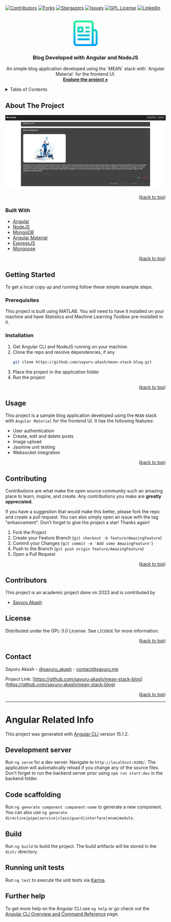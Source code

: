 <div id="top"></div>

[![Contributors][contributors-shield]][contributors-url]
[![Forks][forks-shield]][forks-url]
[![Stargazers][stars-shield]][stars-url]
[![Issues][issues-shield]][issues-url]
[![GPL License][license-shield]][license-url]
[![LinkedIn][linkedin-shield]][linkedin-url]



<!-- PROJECT LOGO -->
<br />
<div align="center">
  <a href="https://github.com/sayuru-akash/mean-stack-blog">
    <img src="images/logo.png" alt="Logo" width="80" height="80">
  </a>

<h3 align="center">Blog Developed with Angular and NodeJS</h3>

  <p align="center">
    An simple blog application developed using the `MEAN` stack with `Angular Material` for the frontend UI.
    <br />
    <a href="https://github.com/sayuru-akash/mean-stack-blog"><strong>Explore the project »</strong></a>
    <br />
  </p>
</div>



<!-- TABLE OF CONTENTS -->
<details>
  <summary>Table of Contents</summary>
  <ol>
    <li>
      <a href="#about-the-project">About The Project</a>
      <ul>
        <li><a href="#built-with">Built With</a></li>
      </ul>
    </li>
    <li>
      <a href="#getting-started">Getting Started</a>
      <ul>
        <li><a href="#prerequisites">Prerequisites</a></li>
        <li><a href="#installation">Installation</a></li>
      </ul>
    </li>
    <li><a href="#usage">Usage</a></li>
    <li><a href="#contributing">Contributing</a></li>
    <li><a href="#contributors">Contributors</a></li>
    <li><a href="#license">License</a></li>
    <li><a href="#contact">Contact</a></li>
  </ol>
</details>



<!-- ABOUT THE PROJECT -->
## About The Project

[![Product Name Screen Shot][product-screenshot]](https://github.com/sayuru-akash/mean-stack-blog)

<p align="right">(<a href="#top">back to top</a>)</p>



### Built With

* [Angular](https://angular.io/)
* [NodeJS](https://nodejs.org/en/)
* [MongoDB](https://www.mongodb.com/)
* [Angular Material](https://material.angular.io/)
* [ExpressJS](https://expressjs.com/)
* [Mongoose](https://mongoosejs.com/)

<p align="right">(<a href="#top">back to top</a>)</p>



<!-- GETTING STARTED -->
## Getting Started

To get a local copy up and running follow these simple example steps.

### Prerequisites

This project is built using MATLAB. You will need to have it installed on your machine and have Statistics and Machine Learning Toolbox pre-installed in it.

### Installation

1. Get Angular CLI and NodeJS running on your machine.
2. Clone the repo and resolve dependencies, if any
   ```sh
   git clone https://github.com/sayuru-akash/mean-stack-blog.git
   ```
3. Place the project in the application folder
4. Run the project


<p align="right">(<a href="#top">back to top</a>)</p>



<!-- USAGE EXAMPLES -->
## Usage

This project is a sample blog application developed using the `MEAN` stack with `Angular Material` for the frontend UI. It has the following features:
* User authentication
* Create, edit and delete posts
* Image upload
* Jasmine unit testing
* Websocket integration

<p align="right">(<a href="#top">back to top</a>)</p>




<!-- CONTRIBUTING -->
## Contributing

Contributions are what make the open source community such an amazing place to learn, inspire, and create. Any contributions you make are **greatly appreciated**.

If you have a suggestion that would make this better, please fork the repo and create a pull request. You can also simply open an issue with the tag "enhancement".
Don't forget to give the project a star! Thanks again!

1. Fork the Project
2. Create your Feature Branch (`git checkout -b feature/AmazingFeature`)
3. Commit your Changes (`git commit -m 'Add some AmazingFeature'`)
4. Push to the Branch (`git push origin feature/AmazingFeature`)
5. Open a Pull Request

<p align="right">(<a href="#top">back to top</a>)</p>


<!-- CONTRIBUTORS -->
## Contributors

This project is an academic project done on 2023 and is contributed by 
* [Sayuru Akash](https://github.com/sayuru-akash/)

<!-- LICENSE -->
## License

Distributed under the GPL-3.0 License. See `LICENSE` for more information.

<p align="right">(<a href="#top">back to top</a>)</p>



<!-- CONTACT -->
## Contact

Sayuru Akash - [@sayuru_akash](https://twitter.com/sayuru_akash) - contact@sayuru.me

Project Link: [https://github.com/sayuru-akash/mean-stack-blog](https://github.com/sayuru-akash/mean-stack-blog)

<p align="right">(<a href="#top">back to top</a>)</p>



<!-- MARKDOWN LINKS & IMAGES -->
<!-- https://www.markdownguide.org/basic-syntax/#reference-style-links -->
[contributors-shield]: https://img.shields.io/github/contributors/sayuru-akash/mean-stack-blog.svg?style=for-the-badge
[contributors-url]: https://github.com/sayuru-akash/mean-stack-blog/graphs/contributors
[forks-shield]: https://img.shields.io/github/forks/sayuru-akash/mean-stack-blog.svg?style=for-the-badge
[forks-url]: https://github.com/sayuru-akash/mean-stack-blog/network/members
[stars-shield]: https://img.shields.io/github/stars/sayuru-akash/mean-stack-blog.svg?style=for-the-badge
[stars-url]: https://github.com/sayuru-akash/mean-stack-blog/stargazers
[issues-shield]: https://img.shields.io/github/issues/sayuru-akash/mean-stack-blog.svg?style=for-the-badge
[issues-url]: https://github.com/sayuru-akash/mean-stack-blog/issues
[license-shield]: https://img.shields.io/github/license/sayuru-akash/mean-stack-blog.svg?style=for-the-badge
[license-url]: https://github.com/sayuru-akash/mean-stack-blog/blob/main/LICENSE
[linkedin-shield]: https://img.shields.io/badge/-LinkedIn-black.svg?style=for-the-badge&logo=linkedin&colorB=555
[linkedin-url]: https://linkedin.com/in/sayuru_akash
[product-screenshot]: images/screenshot.jpeg


<hr>

# Angular Related Info

This project was generated with [Angular CLI](https://github.com/angular/angular-cli) version 15.1.2.

## Development server

Run `ng serve` for a dev server. Navigate to `http://localhost:4200/`. The application will automatically reload if you change any of the source files.
Don't forget to run the backend server prior using `npm run start:dev` in the backend folder.

## Code scaffolding

Run `ng generate component component-name` to generate a new component. You can also use `ng generate directive|pipe|service|class|guard|interface|enum|module`.

## Build

Run `ng build` to build the project. The build artifacts will be stored in the `dist/` directory.

## Running unit tests

Run `ng test` to execute the unit tests via [Karma](https://karma-runner.github.io).

## Further help

To get more help on the Angular CLI use `ng help` or go check out the [Angular CLI Overview and Command Reference](https://angular.io/cli) page.

